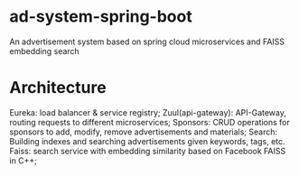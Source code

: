 # ad-system-spring-boot
An advertisement system based on spring cloud microservices and FAISS embedding search

# Architecture
Eureka: load balancer & service registry;
Zuul(api-gateway): API-Gateway, routing requests to different microservices;
Sponsors: CRUD operations for sponsors to add, modify, remove advertisements and materials;
Search: Building indexes and searching advertisements given keywords, tags, etc.
Faiss: search service with embedding similarity based on Facebook FAISS in C++;
